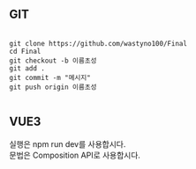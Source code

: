 ## GIT
<pre>
  <code>
git clone https://github.com/wastyno100/Final
cd Final
git checkout -b 이름초성
git add .
git commit -m "메시지"
git push origin 이름초성
  </code>
</pre>
 

## VUE3
실행은 npm run dev를 사용합시다.  
문법은 Composition API로 사용합시다.

